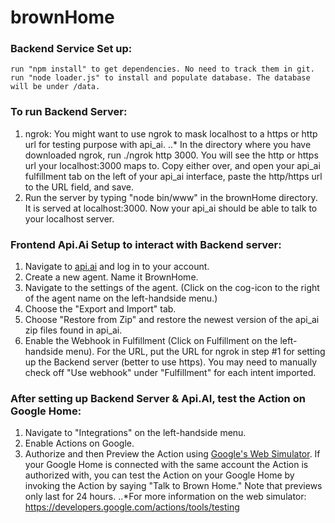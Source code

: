 # brownHome
### Backend Service Set up:
	run "npm install" to get dependencies. No need to track them in git.
	run "node loader.js" to install and populate database. The database will be under /data.

### To run Backend Server:
1. ngrok:  You might want to use ngrok to mask localhost to a https or http url for testing purpose with api_ai.
..* In the directory where you have downloaded ngrok, run ./ngrok http 3000. You will see the http or https url your localhost:3000 maps to. Copy either over, and open your api_ai fulfillment tab on the left of your api_ai interface, paste the http/https url to the URL field, and save. 
2. Run the server by typing "node bin/www" in the brownHome directory. It is served at localhost:3000.  Now your api_ai should be able to talk to your localhost server.

### Frontend Api.Ai Setup to interact with Backend server:
1. Navigate to [api.ai](https://api.ai/) and log in to your account.
2. Create a new agent.  Name it BrownHome.
3. Navigate to the settings of the agent. (Click on the cog-icon to the right of the agent name on the left-handside menu.)
4. Choose the "Export and Import" tab.  
5. Choose "Restore from Zip" and restore the newest version of the api_ai zip files found in api_ai.
6. Enable the Webhook in Fulfillment (Click on Fulfillment on the left-handside menu).  For the URL, put the URL for ngrok in step #1 for setting up the Backend server (better to use https).  You may need to manually check off "Use webhook" under "Fulfillment" for each intent imported.

### After setting up Backend Server & Api.AI, test the Action on Google Home:
1. Navigate to "Integrations" on the left-handside menu. 
2. Enable Actions on Google.
3. Authorize and then Preview the Action using [Google's Web Simulator](https://developers.google.com/actions/tools/web-simulator).  If your Google Home is connected with the same account the Action is authorized with, you can test the Action on your Google Home by invoking the Action by saying "Talk to Brown Home."  Note that previews only last for 24 hours.
..*For more information on the web simulator: https://developers.google.com/actions/tools/testing  